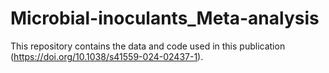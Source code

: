 # Microbial-inoculants_Meta-analysis
This repository contains the data and code used in this publication (https://doi.org/10.1038/s41559-024-02437-1).
